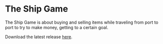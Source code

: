 # The Ship Game

The Ship Game is about buying and selling items while traveling from port to port to try to make money, getting to a certain goal.

Download the latest release [here](https://github.com/DenDen747/ShipGame/raw/main/builds/ShipGame_3.0.jar).
